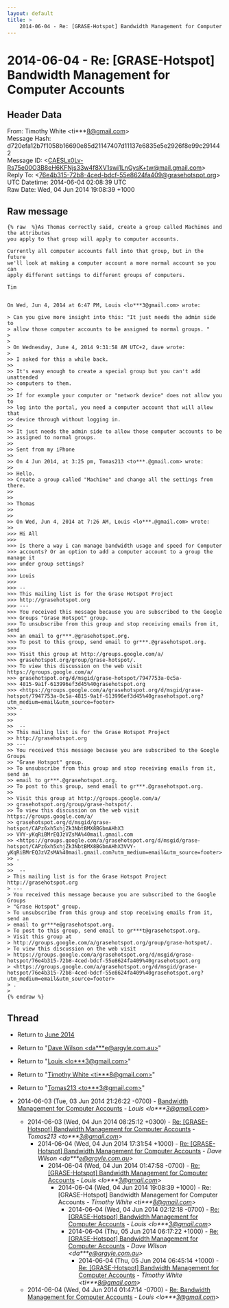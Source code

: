 ```yaml
---
layout: default
title: >
    2014-06-04 - Re: [GRASE-Hotspot] Bandwidth Management for Computer Accounts
---
```


# 2014-06-04 - Re: [GRASE-Hotspot] Bandwidth Management for Computer Accounts

## Header Data

From: Timothy White \<ti***8@gmail.com\><br>
Message Hash: d720efa12b7f1058b16690e85d21147407d11137e6835e5e2926f8e99c291442<br>
Message ID: \<CAESLx0Lv-Rs75e00O3B8eH6KFNjs33w4f8XV1swi1LnGysK+tw@mail.gmail.com\><br>
Reply To: \<76e4b315-72b8-4ced-bdcf-55e8624fa409@grasehotspot.org\><br>
UTC Datetime: 2014-06-04 02:08:39 UTC<br>
Raw Date: Wed, 04 Jun 2014 19:08:39 +1000<br>

## Raw message

```
{% raw  %}As Thomas correctly said, create a group called Machines and the attributes
you apply to that group will apply to computer accounts.

Currently all computer accounts fall into that group, but in the future
we'll look at making a computer account a more normal account so you can
apply different settings to different groups of computers.

Tim


On Wed, Jun 4, 2014 at 6:47 PM, Louis <lo***3@gmail.com> wrote:

> Can you give more insight into this: "It just needs the admin side to
> allow those computer accounts to be assigned to normal groups. "
>
>
> On Wednesday, June 4, 2014 9:31:58 AM UTC+2, dave wrote:
>
>> I asked for this a while back.
>>
>> It's easy enough to create a special group but you can't add unattended
>> computers to them.
>>
>> If for example your computer or "network device" does not allow you to
>> log into the portal, you need a computer account that will allow that
>> device through without logging in.
>>
>> It just needs the admin side to allow those computer accounts to be
>> assigned to normal groups.
>>
>> Sent from my iPhone
>>
>> On 4 Jun 2014, at 3:25 pm, Tomas213 <to***.@gmail.com> wrote:
>>
>> Hello.
>> Create a group called "Machine" and change all the settings from there.
>>
>>
>> Thomas
>>
>>
>> On Wed, Jun 4, 2014 at 7:26 AM, Louis <lo***.@gmail.com> wrote:
>>
>>> Hi All
>>>
>>> Is there a way i can manage bandwidth usage and speed for Computer
>>> accounts? Or an option to add a computer account to a group the manage it
>>> under group settings?
>>>
>>> Louis
>>>
>>> --
>>> This mailing list is for the Grase Hotspot Project
>>> http://grasehotspot.org
>>> ---
>>> You received this message because you are subscribed to the Google
>>> Groups "Grase Hotspot" group.
>>> To unsubscribe from this group and stop receiving emails from it, send
>>> an email to gr***.@grasehotspot.org.
>>> To post to this group, send email to gr***.@grasehotspot.org.
>>>
>>> Visit this group at http://groups.google.com/a/
>>> grasehotspot.org/group/grase-hotspot/.
>>> To view this discussion on the web visit https://groups.google.com/a/
>>> grasehotspot.org/d/msgid/grase-hotspot/7947753a-0c5a-
>>> 4815-9a1f-613996ef3d45%40grasehotspot.org
>>> <https://groups.google.com/a/grasehotspot.org/d/msgid/grase-hotspot/7947753a-0c5a-4815-9a1f-613996ef3d45%40grasehotspot.org?utm_medium=email&utm_source=footer>
>>> .
>>>
>>
>>  --
>> This mailing list is for the Grase Hotspot Project
>> http://grasehotspot.org
>> ---
>> You received this message because you are subscribed to the Google Groups
>> "Grase Hotspot" group.
>> To unsubscribe from this group and stop receiving emails from it, send an
>> email to gr***.@grasehotspot.org.
>> To post to this group, send email to gr***.@grasehotspot.org.
>>
>> Visit this group at http://groups.google.com/a/
>> grasehotspot.org/group/grase-hotspot/.
>> To view this discussion on the web visit https://groups.google.com/a/
>> grasehotspot.org/d/msgid/grase-hotspot/CAPz6xh5xhjZk3NbtBMX8BGbmAHhX3
>> VVY-yKqRiBMrEQJzVZsMA%40mail.gmail.com
>> <https://groups.google.com/a/grasehotspot.org/d/msgid/grase-hotspot/CAPz6xh5xhjZk3NbtBMX8BGbmAHhX3VVY-yKqRiBMrEQJzVZsMA%40mail.gmail.com?utm_medium=email&utm_source=footer>
>> .
>>
>>  --
> This mailing list is for the Grase Hotspot Project http://grasehotspot.org
> ---
> You received this message because you are subscribed to the Google Groups
> "Grase Hotspot" group.
> To unsubscribe from this group and stop receiving emails from it, send an
> email to gr***e@grasehotspot.org.
> To post to this group, send email to gr***t@grasehotspot.org.
> Visit this group at
> http://groups.google.com/a/grasehotspot.org/group/grase-hotspot/.
> To view this discussion on the web visit
> https://groups.google.com/a/grasehotspot.org/d/msgid/grase-hotspot/76e4b315-72b8-4ced-bdcf-55e8624fa409%40grasehotspot.org
> <https://groups.google.com/a/grasehotspot.org/d/msgid/grase-hotspot/76e4b315-72b8-4ced-bdcf-55e8624fa409%40grasehotspot.org?utm_medium=email&utm_source=footer>
> .
>
{% endraw %}
```

## Thread

+ Return to [June 2014](/archive/2014/06)

+ Return to "[Dave Wilson <da***e<span>@</span>argyle.com.au>](/authors/da___e_at_argyle_com_au)"
+ Return to "[Louis <lo***3<span>@</span>gmail.com>](/authors/lo___3_at_gmail_com)"
+ Return to "[Timothy White <ti***8<span>@</span>gmail.com>](/authors/ti___8_at_gmail_com)"
+ Return to "[Tomas213 <to***3<span>@</span>gmail.com>](/authors/to___3_at_gmail_com)"

+ 2014-06-03 (Tue, 03 Jun 2014 21:26:22 -0700) - [Bandwidth Management for Computer Accounts](/archive/2014/06/d721f17caaa319b7250707609f88c8c5eac6a083482e1aba6e1b94c776248f6c) - _Louis \<lo***3@gmail.com\>_
  + 2014-06-03 (Wed, 04 Jun 2014 08:25:12 +0300) - [Re: [GRASE-Hotspot] Bandwidth Management for Computer Accounts](/archive/2014/06/996baa365b68f3fffe47a2976347d6de38f1dbc5bd660bbac0517a609985895c) - _Tomas213 \<to***3@gmail.com\>_
    + 2014-06-04 (Wed, 04 Jun 2014 17:31:54 +1000) - [Re: [GRASE-Hotspot] Bandwidth Management for Computer Accounts](/archive/2014/06/0a2389f28e4eb7443b9eb083ae9c8ac29c286f5a76ac12e2eb11a3f731b3da8a) - _Dave Wilson \<da***e@argyle.com.au\>_
      + 2014-06-04 (Wed, 04 Jun 2014 01:47:58 -0700) - [Re: [GRASE-Hotspot] Bandwidth Management for Computer Accounts](/archive/2014/06/1a89ca52cc9896669ea17481904b5126ec68f80d98fb22afc27c91242f518910) - _Louis \<lo***3@gmail.com\>_
        + 2014-06-04 (Wed, 04 Jun 2014 19:08:39 +1000) - Re: [GRASE-Hotspot] Bandwidth Management for Computer Accounts - _Timothy White \<ti***8@gmail.com\>_
          + 2014-06-04 (Wed, 04 Jun 2014 02:12:18 -0700) - [Re: [GRASE-Hotspot] Bandwidth Management for Computer Accounts](/archive/2014/06/e7cbf238ea5346b6c984b6ccfe48fcea7a487316576c06f8965993e75085e54d) - _Louis \<lo***3@gmail.com\>_
          + 2014-06-04 (Thu, 05 Jun 2014 06:17:22 +1000) - [Re: [GRASE-Hotspot] Bandwidth Management for Computer Accounts](/archive/2014/06/6a3ec155c92949a5c45edf3b21dc22d70173c45e9cffadcd53635c38a31b70c0) - _Dave Wilson \<da***e@argyle.com.au\>_
            + 2014-06-04 (Thu, 05 Jun 2014 06:45:14 +1000) - [Re: [GRASE-Hotspot] Bandwidth Management for Computer Accounts](/archive/2014/06/472c91b874d7e178a4384d98fd3db1a222df746196049d801a581f55581b8c94) - _Timothy White \<ti***8@gmail.com\>_
  + 2014-06-04 (Wed, 04 Jun 2014 01:47:14 -0700) - [Re: Bandwidth Management for Computer Accounts](/archive/2014/06/036445662382e46c64f47959dd8487a0a8f660de6eb95f866989b7091df11c25) - _Louis \<lo***3@gmail.com\>_

